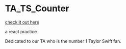 # TA_TS_Counter

[check it out here](https://yu-huanwu.github.io/TA_TS_Counter/)

a react practice

Dedicated to our TA who is the number 1 Taylor Swift fan.
